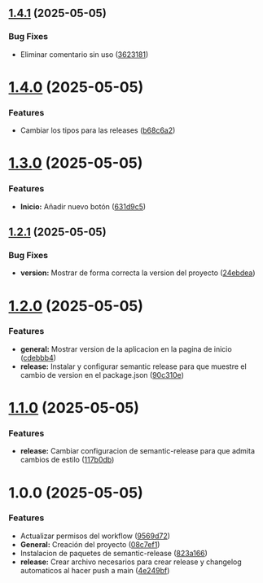 ## [1.4.1](https://github.com/alfonsosilo/release-project/compare/v1.4.0...v1.4.1) (2025-05-05)


### Bug Fixes

* Eliminar comentario sin uso ([3623181](https://github.com/alfonsosilo/release-project/commit/3623181d52a48c43528160413de470ca14a6fd4e))

# [1.4.0](https://github.com/alfonsosilo/release-project/compare/v1.3.0...v1.4.0) (2025-05-05)


### Features

* Cambiar los tipos para las releases ([b68c6a2](https://github.com/alfonsosilo/release-project/commit/b68c6a202c9dcbeb70daa53933eae80862262741))

# [1.3.0](https://github.com/alfonsosilo/release-project/compare/v1.2.1...v1.3.0) (2025-05-05)


### Features

* **Inicio:** Añadir nuevo botón ([631d9c5](https://github.com/alfonsosilo/release-project/commit/631d9c584efd8733a5ef8bf7e277068db74a6eee))

## [1.2.1](https://github.com/alfonsosilo/release-project/compare/v1.2.0...v1.2.1) (2025-05-05)


### Bug Fixes

* **version:** Mostrar de forma correcta la version del proyecto ([24ebdea](https://github.com/alfonsosilo/release-project/commit/24ebdea899d75e20bd1d307a88083bd3a181b766))

# [1.2.0](https://github.com/alfonsosilo/release-project/compare/v1.1.0...v1.2.0) (2025-05-05)


### Features

* **general:** Mostrar version de la aplicacion en la pagina de inicio ([cdebbb4](https://github.com/alfonsosilo/release-project/commit/cdebbb4b05246712d0029317e3bfbb841c164912))
* **release:** Instalar y configurar semantic release para que muestre el cambio de version en el package.json ([90c310e](https://github.com/alfonsosilo/release-project/commit/90c310e34e2671df2a776d014e22e283b57a9ec0))

# [1.1.0](https://github.com/alfonsosilo/release-project/compare/v1.0.0...v1.1.0) (2025-05-05)


### Features

* **release:** Cambiar configuracion de semantic-release para que admita cambios de estilo ([117b0db](https://github.com/alfonsosilo/release-project/commit/117b0dba0f1faaac0a32924275af0a6b6f75ced5))

# 1.0.0 (2025-05-05)


### Features

* Actualizar permisos del workflow ([9569d72](https://github.com/alfonsosilo/release-project/commit/9569d72c5db01d0d52b905e3024c593877dc2446))
* **General:** Creación del proyecto ([08c7ef1](https://github.com/alfonsosilo/release-project/commit/08c7ef18570f1dcc711ee9108f3673f7b5228eab))
* Instalacion de paquetes de semantic-release ([823a166](https://github.com/alfonsosilo/release-project/commit/823a166a09dc0db1f8a48d7cbec0dcbcdfbe3d8e))
* **release:** Crear archivo necesarios para crear release y changelog automaticos al hacer push a main ([4e249bf](https://github.com/alfonsosilo/release-project/commit/4e249bfaa4b8b84ee83d663d1e90152469249500))
